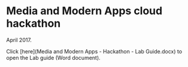 Media and Modern Apps cloud hackathon
=====================================

April 2017.

Click [here](Media and Modern Apps - Hackathon - Lab Guide.docx) to open the Lab guide (Word document).

